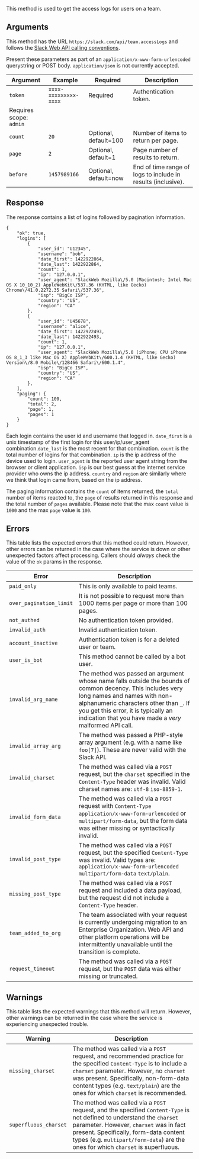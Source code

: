 This method is used to get the access logs for users on a team.

## Arguments

This method has the URL `https://slack.com/api/team.accessLogs` and follows the [Slack Web API calling conventions](/web#basics). <aside class="small">Present these parameters as part of an <code>application/x-www-form-urlencoded</code> querystring or POST body. <code>application/json</code> is not currently accepted.</aside>

| Argument | Example | Required | Description |
| --- | --- | --- | --- |
| `token` | `xxxx-xxxxxxxxx-xxxx` | Required | Authentication token.  
Requires scope: `admin` |
| `count` | `20` | Optional, default=100 | Number of items to return per page. |
| `page` | `2` | Optional, default=1 | Page number of results to return. |
| `before` | `1457989166` | Optional, default=now | End of time range of logs to include in results (inclusive). |

## Response

The response contains a list of logins followed by pagination information.

```
{
    "ok": true,
    "logins": [
        {
            "user_id": "U12345",
            "username": "bob",
            "date_first": 1422922864,
            "date_last": 1422922864,
            "count": 1,
            "ip": "127.0.0.1",
            "user_agent": "SlackWeb Mozilla\/5.0 (Macintosh; Intel Mac OS X 10_10_2) AppleWebKit\/537.36 (KHTML, like Gecko) Chrome\/41.0.2272.35 Safari\/537.36",
            "isp": "BigCo ISP",
            "country": "US",
            "region": "CA"
        },
        {
            "user_id": "U45678",
            "username": "alice",
            "date_first": 1422922493,
            "date_last": 1422922493,
            "count": 1,
            "ip": "127.0.0.1",
            "user_agent": "SlackWeb Mozilla\/5.0 (iPhone; CPU iPhone OS 8_1_3 like Mac OS X) AppleWebKit\/600.1.4 (KHTML, like Gecko) Version\/8.0 Mobile\/12B466 Safari\/600.1.4",
            "isp": "BigCo ISP",
            "country": "US",
            "region": "CA"
        },
    ],
    "paging": {
        "count": 100,
        "total": 2,
        "page": 1,
        "pages": 1
    }
}
```

Each login contains the user id and username that logged in. `date_first` is a unix timestamp of the first login for this user/ip/user\_agent combination.`date_last` is the most recent for that combination. `count` is the total number of logins for that combination. `ip` is the ip address of the device used to login. `user_agent` is the reported user agent string from the browser or client application. `isp` is our best guess at the internet service provider who owns the ip address. `country` and `region` are similarly where we think that login came from, based on the ip address.

The paging information contains the `count` of items returned, the `total` number of items reacted to, the `page` of results returned in this response and the total number of `pages` available. Please note that the max `count` value is `1000` and the max `page` value is `100`.

## Errors

This table lists the expected errors that this method could return. However, other errors can be returned in the case where the service is down or other unexpected factors affect processing. Callers should _always_ check the value of the `ok` params in the response.

| Error | Description |
| --- | --- |
| `paid_only` | This is only available to paid teams. |
| `over_pagination_limit` | It is not possible to request more than 1000 items per page or more than 100 pages. |
| `not_authed` | No authentication token provided. |
| `invalid_auth` | Invalid authentication token. |
| `account_inactive` | Authentication token is for a deleted user or team. |
| `user_is_bot` | This method cannot be called by a bot user. |
| `invalid_arg_name` | The method was passed an argument whose name falls outside the bounds of common decency. This includes very long names and names with non-alphanumeric characters other than `_`. If you get this error, it is typically an indication that you have made a _very_ malformed API call. |
| `invalid_array_arg` | The method was passed a PHP-style array argument (e.g. with a name like `foo[7]`). These are never valid with the Slack API. |
| `invalid_charset` | The method was called via a `POST` request, but the `charset` specified in the `Content-Type` header was invalid. Valid charset names are: `utf-8` `iso-8859-1`. |
| `invalid_form_data` | The method was called via a `POST` request with `Content-Type` `application/x-www-form-urlencoded` or `multipart/form-data`, but the form data was either missing or syntactically invalid. |
| `invalid_post_type` | The method was called via a `POST` request, but the specified `Content-Type` was invalid. Valid types are: `application/x-www-form-urlencoded` `multipart/form-data` `text/plain`. |
| `missing_post_type` | The method was called via a `POST` request and included a data payload, but the request did not include a `Content-Type` header. |
| `team_added_to_org` | The team associated with your request is currently undergoing migration to an Enterprise Organization. Web API and other platform operations will be intermittently unavailable until the transition is complete. |
| `request_timeout` | The method was called via a `POST` request, but the `POST` data was either missing or truncated. |

## Warnings

This table lists the expected warnings that this method will return. However, other warnings can be returned in the case where the service is experiencing unexpected trouble.

| Warning | Description |
| --- | --- |
| `missing_charset` | The method was called via a `POST` request, and recommended practice for the specified `Content-Type` is to include a `charset` parameter. However, no `charset` was present. Specifically, non-form-data content types (e.g. `text/plain`) are the ones for which `charset` is recommended. |
| `superfluous_charset` | The method was called via a `POST` request, and the specified `Content-Type` is not defined to understand the `charset` parameter. However, `charset` was in fact present. Specifically, form-data content types (e.g. `multipart/form-data`) are the ones for which `charset` is superfluous. |

